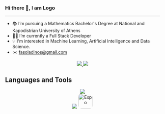 ### Hi there 👋, I am Logo

<hr>

- 📚 I’m pursuing a Mathematics Bachelor's Degree at National and Kapodistrian University of Athens
- 👨‍💻 I’m currently a Full Stack Developer
- 💡 I'm interested in Machine Learning, Artificial Intelligence and Data Science.
- ✉️ fasoladinos@gmail.com

<div align="center">
  <a href="fasoladinos@gmail.com">
    <img src="https://img.shields.io/badge/Gmail-333333?style=for-the-badge&logo=gmail&logoColor=red" />
  </a><a href="https://www.linkedin.com/in/logothetis-fakinos-37241628a/" target="_blank"><img src="https://img.shields.io/badge/LinkedIn-0077B5?style=for-the-badge&logo=linkedin&logoColor=white" target="_blank" />
  </a>
</div>

## Languages and Tools

<div align="center">
  <div style="justify-self: center;">
  <div style="justify-self: center;">
  <img src="https://skillicons.dev/icons?i=html,css,sass,js,ts,github,git,figma,express" />
  </div>

  <div style="justify-self: center;">
  <img src="https://skillicons.dev/icons?i=react,matlab,postgres,mongodb,prisma,python,latex" />
  <img style="border-radius: 10px" src="https://avatars.githubusercontent.com/u/12504344?s=200&v=4" alt="Expo" width="48" height="48"/>
  </div>
  </div>
<div align="center">

